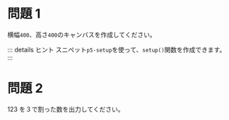 # 問題 1

横幅`400`、高さ`400`のキャンバスを作成してください。

::: details ヒント
スニペット`p5-setup`を使って、`setup()`関数を作成できます。
:::

# 問題 2

123 を３で割った数を出力してください。
